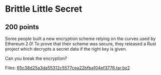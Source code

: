 # Brittle Little Secret
## 200 points

Some people built a new encryption scheme relying on the curves used by Ethereum 2.0! To prove that their scheme was secure, they released a Rust project which decrypts a secret data if the right key is given.

Can you break the encryption?



Files:
[65c38d25a3da55312c5577cea22bfba104ef3776.tar.bz2](./files/65c38d25a3da55312c5577cea22bfba104ef3776.tar.bz2)